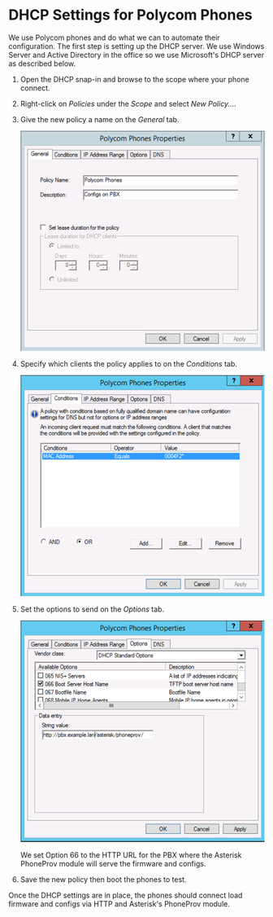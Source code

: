 # DHCP Settings for Polycom Phones

We use Polycom phones and do what we can to automate their configuration.  The
first step is setting up the DHCP server.  We use Windows Server and Active 
Directory in the office so we use Microsoft's DHCP server as described below.

1.  Open the DHCP snap-in and browse to the scope where your phone connect.

2.  Right-click on _Policies_ under the _Scope_ and select _New Policy..._.

3.  Give the new policy a name on the _General_ tab.

    ![DHCP-General][DHCP-General]

4.  Specify which clients the policy applies to on the _Conditions_ tab.

    ![DHCP-Conditions][DHCP-Conditions]

5.  Set the options to send on the _Options_ tab.
   
    ![DHCP-Options][DHCP-Options]

    We set Option 66 to the HTTP URL for the PBX where the Asterisk PhoneProv
    module will serve the firmware and configs.

6.  Save the new policy then boot the phones to test.

Once the DHCP settings are in place, the phones should connect load firmware
and configs via HTTP and Asterisk's PhoneProv module.  

[DHCP-General]: img/DHCP-General.png "DHCP Policy - General"
[DHCP-Conditions]: img/DHCP-Conditions.png "DHCP Policy - Conditions"
[DHCP-Options]: img/DHCP-Options.png "DHCP Policy - Options"
